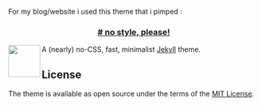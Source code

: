 For my blog/website i used this theme that i pimped :

<h3 align="center"><a href="https://github.com/aeren108/aeren108.github.io"># no style, please!</a></h3>



<img src="https://raw.githubusercontent.com/riggraz/no-style-please/master/logo.png" width="64" align="left" />A (nearly) no-CSS, fast, minimalist [Jekyll](https://jekyllrb.com/) theme.

## License

The theme is available as open source under the terms of the [MIT License](https://opensource.org/licenses/MIT).

